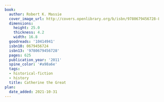 ```yaml
---
book:
  author: Robert K. Massie
  cover_image_url: http://covers.openlibrary.org/b/isbn/9780679456728-L.jpg
  dimensions:
    height: 25.0
    thickness: 4.2
    width: 16.8
  goodreads: '10414941'
  isbn10: 0679456724
  isbn13: '9780679456728'
  pages: 625
  publication_year: '2011'
  spine_color: '#a98a6e'
  tags:
  - historical-fiction
  - history
  title: Catherine the Great
plan:
  date_added: 2021-10-31
---
```

